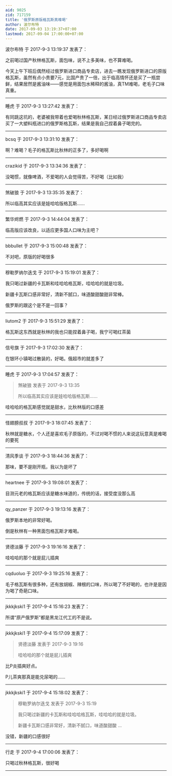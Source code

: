 ```yaml
---
aid: 9025
zid: 717159
title: '俄罗斯原版格瓦斯真难喝'
author: 波尔布特
date: 2017-09-03 13:19:37+07:00
lastmod: 2017-09-04 17:00:00+07:00
---
```


波尔布特 于 2017-9-3 13:19:37 发表了：

之前喝过国产秋林格瓦斯，面包味，说不上多美味，也不算难喝。

今天上午下班后偶然经过俄罗斯进口商品专卖店，进去一瞧发现俄罗斯进口的原版格瓦斯，虽然有点小贵要7元，比国产贵了一倍，出于临高情怀还是买了一瓶尝鲜，结果居然是酱油味——感觉是用面包水稀释的酱油，真TM难喝，老毛子口味真重。

---------

睡虎 于 2017-9-3 13:27:42 发表了：

有同跳这坑的，老婆被我带着也爱喝秋林格瓦斯，某日经过俄罗斯进口商品专卖店买了一大塑料瓶进口的俄罗斯格瓦斯，结果是我自己捏着鼻子喝完的。

---------

bcsq 于 2017-9-3 13:31:10 发表了：

啊？难喝？毛子的格瓦斯比秋林的正多了，多好喝啊

---------

crazikid 于 2017-9-3 13:34:36 发表了：

没喝惯，就像啤酒，不爱喝的人会觉得苦，不好喝（比如我）

---------

煞破狼 于 2017-9-3 13:35:35 发表了：

所以临高其实应该是娃哈哈版格瓦斯……

---------

繁华烬燃 于 2017-9-3 14:44:04 发表了：

临高版应该改良，以适应更多国人口味为主吧？

---------

bbbullet 于 2017-9-3 15:00:48 发表了：

不对吧，原版的好喝很多

---------

穆勒罗纳尔迭戈 于 2017-9-3 15:19:01 发表了：

我只喝过新疆的卡瓦斯和哇哈哈格瓦斯，哇哈哈的就是垃圾。

新疆卡瓦斯口感非常好，清新不腻口，味道酸甜酸甜非常棒。

俄罗斯的跟这个是不是一回事？

---------

liutom2 于 2017-9-3 15:51:29 发表了：

格瓦斯这东西就是秋林的我也只能捏着鼻子喝，我宁可喝红茶菌

---------

信号旗 于 2017-9-3 17:02:30 发表了：

在银环小镇喝过散装的，好喝。俄超市的就差多了

---------

睡虎 于 2017-9-3 17:04:57 发表了：

> 煞破狼 发表于 2017-9-3 13:35
> 
> 所以临高其实应该是娃哈哈版格瓦斯……



哇哈哈的格瓦斯感觉就是甜水，比秋林版的口感差

---------

怪翅膀叔叔 于 2017-9-3 18:07:45 发表了：

秋林就是糖水，个人还是喜欢毛子原版的，不过对喝不惯的人来说这玩意真是难喝的要死

---------

清风季谈 于 2017-9-3 18:44:36 发表了：

那味，要不是刚开瓶，我以为是坏了

---------

heartnee 于 2017-9-3 19:08:01 发表了：

目测元老的格瓦斯应该是糖水味道的，传统的话，接受度没那么高

---------

qy_panzer 于 2017-9-3 19:13:16 发表了：

俄罗斯本地的非常好喝。

倒是秋林有一种黑面包格瓦斯才难喝。

---------

贤德淡藤 于 2017-9-3 19:16:16 发表了：

哇哈哈的那个就是屁儿插爽

---------

cqduoluo 于 2017-9-3 19:25:16 发表了：

毛子格瓦斯有很多种，还有放胡椒、辣根的口味，所以喝了不好喝的，也许是是因为喝了奇葩口味。

---------

jkkkjkski1 于 2017-9-4 15:16:23 发表了：

所谓“原产俄罗斯”都是黑龙江代工的不是说。

---------

jkkkjkski1 于 2017-9-4 15:17:09 发表了：

> 贤德淡藤 发表于 2017-9-3 19:16
> 
> 哇哈哈的那个就是屁儿插爽



比P炎插爽好点。

P儿茶爽那真是能兑尿喝的……

---------

jkkkjkski1 于 2017-9-4 15:18:02 发表了：

> 穆勒罗纳尔迭戈 发表于 2017-9-3 15:19
> 
> 我只喝过新疆的卡瓦斯和哇哈哈格瓦斯，哇哈哈的就是垃圾。
> 
> 新疆卡瓦斯口感非常好，清新不腻口，味道酸甜酸 ...



没错，新疆的口感很好

---------

行走 于 2017-9-4 17:00:06 发表了：

只喝过秋林格瓦斯，很好喝

---------

